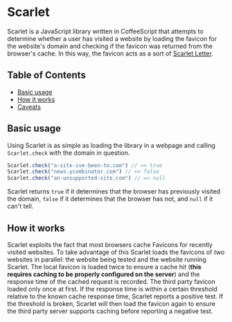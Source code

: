 # Scarlet

Scarlet is a JavaScript library written in CoffeeScript that attempts to
determine whether a user has visited a website by loading the favicon
for the website's domain and checking if the favicon was returned from the
browser's cache. In this way, the favicon acts as a sort of [Scarlet
Letter][book].

[book]: http://en.wikipedia.org/wiki/The_Scarlet_Letter

## Table of Contents

* [Basic usage](#basic-usage)
* [How it works](#how-it-works)
* [Caveats](#caveats)

## Basic usage

Using Scarlet is as simple as loading the library in a webpage and calling
`Scarlet.check` with the domain in question.

```javascript
Scarlet.check("a-site-ive-been-to.com") // => true
Scarlet.check("news.ycombinator.com") // => false
Scarlet.check("an-unsupported-site.com") // => null
```

Scarlet returns `true` if it determines that the browser has previously
visited the domain, `false` if it determines that the browser has not, and
`null` if it can't tell.

## How it works

Scarlet exploits the fact that most browsers cache Favicons for recently
visited websites. To take advantage of this Scarlet loads the favicons of
*two* websites in parallel: the website being tested and the website running
Scarlet. The local favicon is loaded twice to ensure a cache hit (**this
requires caching to be properly configured on the server**) and the response
time of the cached request is recorded. The third party favicon loaded only
once at first. If the response time is within a certain threshold relative to
the known cache response time, Scarlet reports a positive test. If the
threshold is broken, Scarlet will then load the favicon again to ensure the
third party server supports caching before reporting a negative test.
